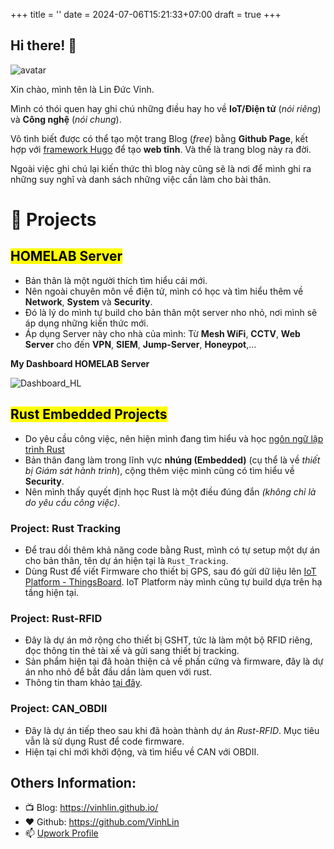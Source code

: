 +++
title = ''
date = 2024-07-06T15:21:33+07:00
draft = true
+++

## Hi there! 👋

<img class="avatar" src="../image.jfif" alt="avatar">

Xin chào, mình tên là Lin Đức Vinh.

Mình có thói quen hay ghi chú những điều hay ho về **IoT/Điện tử** (*nói riêng*) và **Công nghệ** (*nói chung*).

Vô tình biết được có thể tạo một trang Blog (*free*) bằng **Github Page**, kết hợp với [framework Hugo](https://gohugo.io/) để tạo **web tĩnh**. Và thế là trang blog này ra đời.

Ngoài việc ghi chú lại kiến thức thì blog này cũng sẽ là nơi để mình ghi ra những suy nghĩ và danh sách những việc cần làm cho bài thân.

# 🌱 Projects

## <mark>HOMELAB Server</mark>
- Bản thân là một người thích tìm hiểu cái mới.
- Nên ngoài chuyên môn về điện tử, mình có học và tìm hiểu thêm về **Network**, **System** và **Security**.
- Đó là lý do mình tự build cho bản thân một server nho nhỏ, nơi mình sẽ áp dụng những kiến thức mới.
- Áp dụng Server này cho nhà của mình: Từ **Mesh WiFi**, **CCTV**, **Web Server** cho đến **VPN**, **SIEM**, **Jump-Server**, **Honeypot**,...

**My Dashboard HOMELAB Server**

![Dashboard_HL](/image/Dashboard_HOMELAB.png)

## <mark>Rust Embedded Projects</mark>
- Do yêu cầu công việc, nên hiện mình đang tìm hiểu và học [ngôn ngữ lập trình Rust](https://blog.vinhld-homelab.io.vn/posts/iot/software/rust-lang/)
- Bản thân đang làm trong lĩnh vực **nhúng (Embedded)** (cụ thể là về *thiết bị Giám sát hành trình*), cộng thêm việc mình cũng có tìm hiểu về **Security**.
- Nên mình thấy quyết định học Rust là một điều đúng đắn *(không chỉ là do yêu cầu công việc)*.

### Project: Rust Tracking
- Để trau dồi thêm khả năng code bằng Rust, mình có tự setup một dự án cho bản thân, tên dự án hiện tại là `Rust_Tracking`.
- Dùng Rust để viết Firmware cho thiết bị GPS, sau đó gửi dữ liệu lên [IoT Platform - ThingsBoard](https://www.vinhld-homelab.io.vn/login). IoT Platform này mình cũng tự build dựa trên hạ tầng hiện tại.

### Project: Rust-RFID
- Đây là dự án mở rộng cho thiết bị GSHT, tức là làm một bộ RFID riêng, đọc thông tin thẻ tài xế và gửi sang thiết bị tracking.
- Sản phẩm hiện tại đã hoàn thiện cả về phần cứng và firmware, đây là dự án nho nhỏ để bắt đầu dần làm quen với rust.
- Thông tin tham khảo [tại đây](https://blog.vinhld-homelab.io.vn/posts/iot/hardware/box_rfid/).

### Project: CAN_OBDII
- Đây là dự án tiếp theo sau khi đã hoàn thành dự án *Rust-RFID*. Mục tiêu vẫn là sử dụng Rust để code firmware.
- Hiện tại chỉ mới khởi động, và tìm hiểu về CAN với OBDII.

## Others Information:
- 📺 Blog: https://vinhlin.github.io/
- ❤️ Github: https://github.com/VinhLin
- 📫 [Upwork Profile](https://www.upwork.com/freelancers/~017704277080c06f28?mp_source=share)




